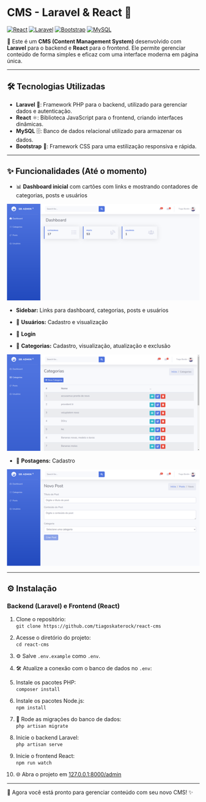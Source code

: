 # CMS - Laravel & React 🚀

[![React](https://img.shields.io/badge/React-61DAFB?style=flat-square&logo=react&logoColor=black)](https://reactjs.org/) 
[![Laravel](https://img.shields.io/badge/Laravel-FF2D20?style=flat-square&logo=laravel&logoColor=white)](https://laravel.com/)
[![Bootstrap](https://img.shields.io/badge/Bootstrap-00FF00?style=flat-square&logo=bootstrap&logoColor=white)](https://bootstrap.com/)
[![MySQL](https://img.shields.io/badge/MySQL-FFFF00?style=flat-square&logo=mysql&logoColor=black)](https://mysql.com/)

🎉 Este é um **CMS (Content Management System)** desenvolvido com **Laravel** para o backend e **React** para o frontend. Ele permite gerenciar conteúdo de forma simples e eficaz com uma interface moderna em página única.

---

## 🛠️ Tecnologias Utilizadas
- **Laravel** 🐘: Framework PHP para o backend, utilizado para gerenciar dados e autenticação.
- **React** ⚛️: Biblioteca JavaScript para o frontend, criando interfaces dinâmicas.
- **MySQL** 🗄️: Banco de dados relacional utilizado para armazenar os dados.
- **Bootstrap** 🎨: Framework CSS para uma estilização responsiva e rápida.

---

## ✨ Funcionalidades (Até o momento)
- 📊 **Dashboard inicial** com cartões com links e mostrando contadores de categorias, posts e usuários

<img src="preview/dashboard.png" alt="Dashboard" />

- **Sidebar:** Links para dashboard, categorias, posts e usuários

- 👥 **Usuários:** Cadastro e visualização

- 🔑 **Login**


- 📂 **Categorias:** Cadastro, visualização, atualização e exclusão
<img src="preview/categorias.png" alt="Categorias" />

- 📝 **Postagens:** Cadastro
<img src="preview/posts.png" alt="Cadastro de Novo Posts">

---

## ⚙️ Instalação

### Backend (Laravel) e Frontend (React)

1. Clone o repositório:  
   `git clone https://github.com/tiagoskaterock/react-cms`

2. Acesse o diretório do projeto:  
   `cd react-cms`

3. ⚙️ Salve `.env.example` como `.env`.

4. 🛠️ Atualize a conexão com o banco de dados no `.env`:


5. Instale os pacotes PHP:  
`composer install`

6. Instale os pacotes Node.js:  
`npm install`

7. 🚀 Rode as migrações do banco de dados:  
`php artisan migrate`

8. Inicie o backend Laravel:  
`php artisan serve`

9. Inicie o frontend React:  
`npm run watch`

10. 🌐 Abra o projeto em [127.0.0.1:8000/admin](http://127.0.0.1:8000/admin)

---

🎯 Agora você está pronto para gerenciar conteúdo com seu novo CMS! ✨
